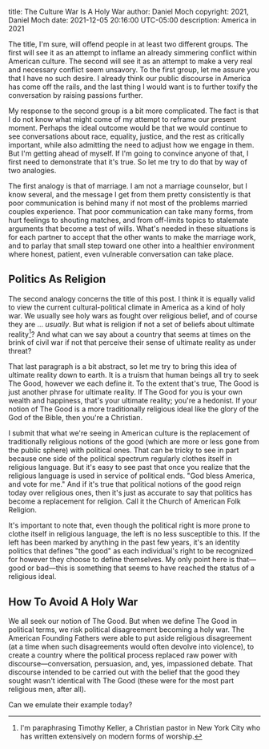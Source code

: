 title: The Culture War Is A Holy War
author: Daniel Moch
copyright: 2021, Daniel Moch
date: 2021-12-05 20:16:00 UTC-05:00
description: America in 2021

The title, I'm sure, will offend people in at least two different
groups. The first will see it as an attempt to inflame an already
simmering conflict within American culture. The second will see it
as an attempt to make a very real and necessary conflict seem
unsavory. To the first group, let me assure you that I have no such
desire. I already think our public discourse in America has come
off the rails, and the last thing I would want is to further toxify
the conversation by raising passions further.

My response to the second group is a bit more complicated. The fact
is that I do not know what might come of my attempt to reframe our
present moment. Perhaps the ideal outcome would be that we would
continue to see conversations about race, equality, justice, and
the rest as critically important, while also admitting the need to
adjust how we engage in them. But I'm getting ahead of myself. If
I'm going to convince anyone of that, I first need to demonstrate
that it's true. So let me try to do that by way of two analogies.

The first analogy is that of marriage. I am not a marriage counselor,
but I know several, and the message I get from them pretty consistently
is that poor communication is behind many if not most of the problems
married couples experience. That poor communication can take many
forms, from hurt feelings to shouting matches, and from off-limits
topics to stalemate arguments that become a test of wills. What's
needed in these situations is for each partner to accept that the
other wants to make the marriage work, and to parlay that small
step toward one other into a healthier environment where honest,
patient, even vulnerable conversation can take place.

## Politics As Religion

The second analogy concerns the title of this post. I think it is
equally valid to view the current cultural-political climate in
America as a kind of holy war. We usually see holy wars as fought
over religious belief, and of course they are ... _usually_. But
what is religion if not a set of beliefs about ultimate reality[^tk]?
And what can we say about a country that seems at times on the brink
of civil war if not that perceive their sense of ultimate reality
as under threat?

That last paragraph is a bit abstract, so let me try to bring this
idea of ultimate reality down to earth. It is a truism that
human beings all try to seek The Good, however we each define it.
To the extent that's true, The Good is just another phrase for
ultimate reality. If The Good for you is your own wealth and
happiness, that's your ultimate reality; you're a hedonist. If your
notion of The Good is a more traditionally religious ideal like
the glory of the God of the Bible, then you're a Christian.

I submit that what we're seeing in American culture is the replacement
of traditionally religious notions of the good (which are more or
less gone from the public sphere) with political ones. That can be
tricky to see in part because one side of the political spectrum
regularly clothes itself in religious language. But it's easy to
see past that once you realize that the religious language is used
in service of political ends. "God bless America, and vote for me."
And if it's true that political notions of the good reign today over
religious ones, then it's just as accurate to say that politics has
become a replacement for religion. Call it the Church of American
Folk Religion.

It's important to note that, even though the political right is
more prone to clothe itself in religious language, the left is no
less susceptible to this. If the left has been marked by anything
in the past few years, it's an identity politics that defines "the
good" as each individual's right to be recognized for however they
choose to define themselves. My only point here is that&mdash;good
or bad&mdash;this is something that seems to have reached the
status of a religious ideal.

## How To Avoid A Holy War

We all seek our notion of The Good. But when we define The Good in
political terms, we risk political disagreement becoming a holy
war. The American Founding Fathers were able to put aside religious
disagreement (at a time when such disagreements would often devolve
into violence), to create a country where the political process
replaced raw power with discourse&mdash;conversation, persuasion,
and, yes, impassioned debate. That discourse intended to be carried
out with the belief that the good they sought wasn't identical with
The Good (these were for the most part religious men, after all).

Can we emulate their example today?

[^tk]: I'm paraphrasing Timothy Keller, a Christian pastor in New York City who has written extensively on modern forms of worship.
